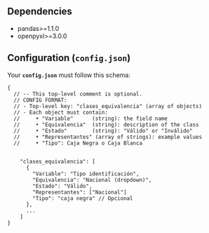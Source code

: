
## Dependencies

* pandas>=1.1.0
* openpyxl>=3.0.0


## Configuration (`config.json`)

Your **`config.json`** must follow this schema:

```jsonc
{
  // -- This top-level comment is optional.
  // CONFIG FORMAT:
  // - Top-level key: "clases_equivalencia" (array of objects)
  // - Each object must contain:
  //     • "Variable"      (string): the field name
  //     • "Equivalencia"  (string): description of the class
  //     • "Estado"        (string): "Válido" or "Inválido"
  //     • "Representantes" (array of strings): example values
  //     • "Tipo": Caja Negra o Caja Blanca


    "clases_equivalencia": [
      {
        "Variable": "Tipo identificación",
        "Equivalencia": "Nacional (dropdown)",
        "Estado": "Válido",
        "Representantes": ["Nacional"]
        "Tipo": "caja negra" // Opcional
      },
      ...
    ]
}

```
